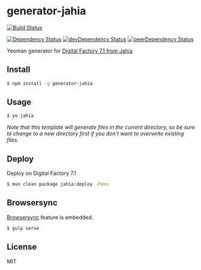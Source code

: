 # generator-jahia 

[![Build Status](https://travis-ci.org/f4bien/generator-jahia.svg?branch=master)](https://travis-ci.org/f4bien/generator-jahia)  

[![Dependency Status](https://david-dm.org/f4bien/generator-jahia.svg)](https://david-dm.org/f4bien/generator-jahia)
[![devDependency Status](https://david-dm.org/f4bien/generator-jahia/dev-status.svg)](https://david-dm.org/f4bien/generator-jahia#info=devDependencies)
[![peerDependency Status](https://david-dm.org/f4bien/generator-jahia/peer-status.svg)](https://david-dm.org/f4bien/generator-jahia#info=peerDependencies)

Yeoman generator for [Digital Factory 7.1 from Jahia](https://www.jahia.com/products/digital-factory)

## Install

```sh
$ npm install -g generator-jahia
```

## Usage

```sh
$ yo jahia
```

*Note that this template will generate files in the current directory, so be sure to change to a new directory first if you don't want to overwrite existing files.*

## Deploy

Deploy on Digital Factory 7.1

```sh
$ mvn clean package jahia:deploy -Pdev
```

## Browsersync

[Browsersync](http://www.browsersync.io/) feature is embedded.

```sh
$ gulp serve
```

## License

MIT
